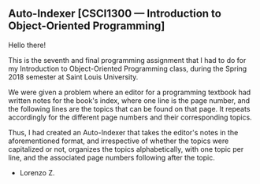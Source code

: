 ## Auto-Indexer [CSCI1300 — Introduction to Object-Oriented Programming]

Hello there! 

This is the seventh and final programming assignment that I had to do for my 
Introduction to Object-Oriented Programming class, during the Spring 2018 
semester at Saint Louis University.

We were given a problem where an editor for a programming textbook had written 
notes for the book's index, where one line is the page number, and the following 
lines are the topics that can be found on that page. It repeats accordingly for 
the different page numbers and their corresponding topics.

Thus, I had created an Auto-Indexer that takes the editor's notes in the 
aforementioned format, and irrespective of whether the topics were capitalized or 
not, organizes the topics alphabetically, with one topic per line, and the 
associated page numbers following after the topic.

- Lorenzo Z.
